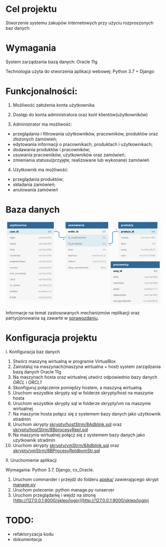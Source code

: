 Cel projektu 
==========

Stworzenie systemu zakupów internetowych przy użyciu rozproszonych baz danych.

Wymagania
==========

System zarządzania bazą danych: Oracle 11g

Technologia użyta do stworzenia aplikacji webowej: Python 3.7 + Django

Funkcjonalności:
==============
1. Możliwość założenia konta użytkownika

2. Dostęp do konta administratora oraz kont klientów(użytkowników)

3. Administrator ma możliwość:
* przeglądania i filtrowania użytkowników, pracowników, produktów oraz złożonych zamówień;
* edytowania informacji o pracownikach, produktach i użytkownikach;
* dodawania produktów i pracowników;
* usuwania pracowników, użytkowników oraz zamówień;
* zmieniania statusu(przyjęte, realizowane lub wykonane) zamówień

4. Użytkownik ma możliwość:
* przeglądania produktów;
* składania zamówień;
* anulowania zamówień

Baza danych
========

![tabele schemat](tabele.png "Tabele w bazie danych")

Informacje na temat zastosowanych mechanizmów replikacji oraz partycjonowania są zawarte w [sprawozdaniu](https://github.com/robert-czwartosz/sklep-internetowy/blob/main/ROBDsprawozdanie.pdf).

Konfiguracja projektu
===================

I. Konfiguracja baz danych

1. Stwórz maszynę wirtualną w programie VirtualBox
2. Zainstaluj na maszynach(maszyna wirtualna + host) system zarządzania bazą danych Oracle 11g
3. Na maszynach hosta oraz wirtualnej utwórz odpowiednio bazy danych *ORCL* i *ORCL1*
4. Skonfiguruj połączenie pomiędzy hostem, a maszyną wirtualną
5. Uruchom wszystkie skrypty sql w folderze skrypty/host na maszynie hosta
6. Uruchom wszystkie skrypty sql w folderze skrypty/vm na maszynie wirtualnej
7. Na maszynie hosta połącz się z systemem bazy danych jako użytkownik stradmin
8. Uruchom skrypty [skrypty/hostStrm/8Adblink.sql](https://github.com/robert-czwartosz/sklep-internetowy/blob/main/skrypty/hostStrm/8Adblink.sql) oraz [skrypty/hostStrm/8BprocesyRepl.sql](https://github.com/robert-czwartosz/sklep-internetowy/blob/main/skrypty/hostStrm/8BprocesyRepl.sql)
9. Na maszynie wirtualnej połącz się z systemem bazy danych jako użytkownik stradmin
10. Uruchom skrypty [skrypty/vmStrm/8Adblink.sql](https://github.com/robert-czwartosz/sklep-internetowy/blob/main/skrypty/vmStrm/8Adblink.sql) oraz [skrypty/vmStrm/8BProcesyRpldbvmStr.sql](https://github.com/robert-czwartosz/sklep-internetowy/blob/main/skrypty/vmStrm/8BprocesyRepldbvmStr.sql)

II. Uruchomienie aplikacji

Wymagania: Python 3.7, Django, cx_Oracle.
1. Uruchom commander i przejdź do folderu [appka/](https://github.com/robert-czwartosz/sklep-internetowy/blob/main/appka/) zawierającego skrypt [manage.py](https://github.com/robert-czwartosz/sklep-internetowy/blob/main/appka/manage.py)
2. Uruchom polecenie: python manage.py runserver
3. Uruchom przeglądarkę i wejdź na stronę [http://127.0.0.1:8000/sklep/login](http://127.0.0.1:8000/sklep/login)


TODO:
====

* refaktoryzacja kodu
* dokumentacja